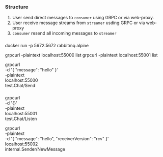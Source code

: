### Structure
1) User send direct messages to `consumer` using GRPC or via web-proxy.
2) User receive message streams from `streamer` usding GRPC or via web-proxy
3) `consumer` resend all incoming messages to `streamer`


###

docker run -p 5672:5672 rabbitmq:alpine

grpcurl -plaintext localhost:55000 list
grpcurl -plaintext localhost:55001 list

grpcurl \
    -d '{ "message": "hello" }' \
    -plaintext \
    localhost:55000 \
    test.Chat/Send

###
grpcurl \
    -d '{}' \
    -plaintext \
    localhost:55001 \
    test.Chat/Listen

grpcurl \
    -plaintext \
    -d '{ "message": "hello", "receiverVersion": "rcv" }' \
    localhost:55002 \
    internal.Sender/NewMessage